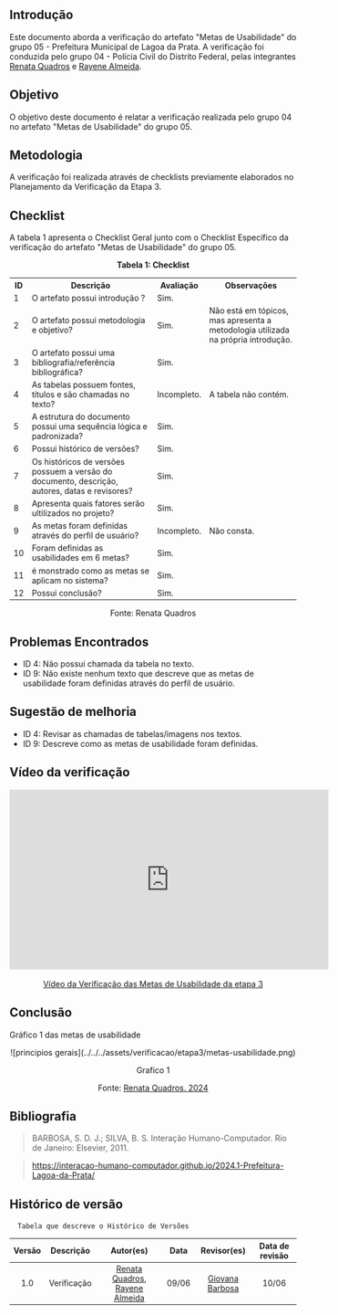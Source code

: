 ## Introdução

Este documento aborda a verificação do artefato "Metas de Usabilidade" do grupo 05 - Prefeitura Municipal de Lagoa da Prata. A verificação foi conduzida pelo grupo 04 - Polícia Civil do Distrito Federal, pelas integrantes [Renata Quadros]() e [Rayene Almeida](https://github.com/rayenealmeida).

## Objetivo

O objetivo deste documento é relatar a verificação realizada pelo grupo 04 no artefato "Metas de Usabilidade" do grupo 05.

## Metodologia

A verificação foi realizada através de checklists previamente elaborados no Planejamento da Verificação da Etapa 3.


## Checklist 
A tabela 1 apresenta o Checklist Geral junto com o Checklist Específico da verificação do artefato "Metas de Usabilidade" do grupo 05. 
<center>
    <p><strong>Tabela 1: Checklist</strong></p>
    <table>
        <tr>
            <th>ID</th>
            <th>Descrição</th>
            <th>Avaliação</th>
            <th>Observações</th>
        </tr>
        <tr>
            <td>1</td>
            <td>O artefato possui introdução ?</td>
            <td>Sim.</td>
            <td></td>
        </tr>
        <tr>
            <td>2</td>
            <td>O artefato possui metodologia e objetivo?</td>
            <td>Sim.</td>
            <td>Não está em tópicos, mas apresenta a metodologia utilizada na própria introdução.</td>
        </tr>
        <tr>
            <td>3</td>
            <td>O artefato possui uma bibliografia/referência bibliográfica?</td>
            <td>Sim.</td>
            <td></td>
        </tr>
        <tr>
            <td>4</td>
            <td>As tabelas possuem fontes, títulos e são chamadas no texto?</td>
            <td>Incompleto.</td>
            <td>A tabela não contém.</td>
        </tr>
        <tr>
            <td>5</td>
            <td>A estrutura do documento possui uma sequência lógica e padronizada?</td>
            <td>Sim.</td>
            <td></td>
        </tr>
        <tr>
            <td>6</td>
            <td>Possui histórico de versões?</td>
            <td>Sim.</td>
            <td></td>
        </tr>
        <tr>
            <td>7</td>
            <td>Os históricos de versões possuem a versão do documento, descrição, autores, datas e revisores?</td>
            <td>Sim.</td>
            <td></td>
        </tr>
        <tr>
            <td>8</td>
            <td>Apresenta quais fatores serão ultilizados no projeto?</td>
            <td>Sim.</td>
            <td></td>
        </tr>
        <tr>
            <td>9</td>
            <td>As metas foram definidas através do perfil de usuário?</td>
            <td>Incompleto.</td>
            <td>Não consta.</td>
        </tr>
        <tr>
            <td>10</td>
            <td>Foram definidas as usabilidades em 6 metas?</td>
            <td>Sim.</td>
            <td></td>
        </tr>
        <tr>
            <td>11</td>
            <td>é monstrado como as metas se aplicam no sistema?</td>
            <td>Sim.</td>
            <td></td>
        </tr>
        <tr>
            <td>12</td>
            <td>Possui conclusão?</td>
            <td>Sim.</td>
            <td></td>
        </tr>
    </table>
   <p>Fonte: <a "https://github.com/Renatinha28">Renata Quadros</a></p>
</center>


## Problemas Encontrados

- ID 4: Não possui chamada da tabela no texto.
- ID 9: Não existe nenhum texto que descreve que as metas de usabilidade foram definidas através do perfil de usuário.

## Sugestão de melhoria 

- ID 4: Revisar as chamadas de tabelas/imagens nos textos.
- ID 9: Descreve como as metas de usabilidade foram definidas.

## Vídeo da verificação

<p style="text-align: center">
    <iframe width="560" height="315" src="https://www.youtube.com/embed/RyGi-Lngtrg" title="YouTube video player" frameborder="0" allow="accelerometer; autoplay; clipboard-write; encrypted-media; gyroscope; picture-in-picture" allowfullscreen></iframe>
</p>
<p style="text-align: center">
    <a href="https://www.youtube.com/watch?v=RyGi-Lngtrg" target="_blank">Vídeo da Verificação das Metas de Usabilidade da etapa 3</a>
</p>


## Conclusão


Gráfico 1 das metas de usabilidade
<center>
![principios gerais](../../../assets/verificacao/etapa3/metas-usabilidade.png)
<div align="center">
<p> Grafico 1 </p>
 <center>  <p>Fonte: <a href="https://github.com/Renatinha28">Renata Quadros. 2024</a></p></center>     
</div></center>

## Bibliografia
> BARBOSA, S. D. J.; SILVA, B. S. Interação Humano-Computador. Rio de Janeiro: Elsevier, 2011.

> https://interacao-humano-computador.github.io/2024.1-Prefeitura-Lagoa-da-Prata/

## Histórico de versão
      Tabela que descreve o Histórico de Versões

|     Versão       |     Descrição      |      Autor(es)      | Data           |  Revisor(es)          |Data de revisão|
| :----------------------------------------------------------: | :-------------------------------: | :-------------------------------------------------: | :-------------------------------: |  :-------------------------------: | :-------------------------------: |
| 1.0 | Verificação |  [Renata Quadros](https://github.com/Renatinha28), [Rayene Almeida](https://github.com/rayenealmeida) | 09/06 |  [Giovana Barbosa](https://github.com/gio221)|10/06|

